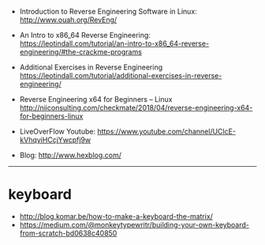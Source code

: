 
- Introduction to Reverse Engineering Software in Linux: http://www.ouah.org/RevEng/
- An Intro to x86_64 Reverse Engineering:  https://leotindall.com/tutorial/an-intro-to-x86_64-reverse-engineering/#the-crackme-programs
- Additional Exercises in Reverse Engineering   https://leotindall.com/tutorial/additional-exercises-in-reverse-engineering/

- Reverse Engineering x64 for Beginners – Linux   http://niiconsulting.com/checkmate/2018/04/reverse-engineering-x64-for-beginners-linux

- LiveOverFlow Youtube: https://www.youtube.com/channel/UClcE-kVhqyiHCcjYwcpfj9w

- Blog: http://www.hexblog.com/

---
# keyboard
- http://blog.komar.be/how-to-make-a-keyboard-the-matrix/ 
- https://medium.com/@monkeytypewritr/building-your-own-keyboard-from-scratch-bd0638c40850
